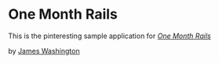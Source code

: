 # One Month Rails

This is the pinteresting sample application for
[*One Month Rails*](http://onemonethrails.com)

by [James Washington](https://www.facebook.com/jwash12)